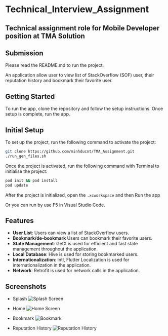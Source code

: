 # Technical_Interview_Assignment

## Technical assignment role for Mobile Developer position at TMA Solution

## Submission

Please read the README.md to run the project.

An application allow user to view list of StackOverflow (SOF) user, their reputation history and bookmark their favorite user.

## Getting Started

To run the app, clone the repository and follow the setup instructions. Once setup is complete, run the app.

## Initial Setup

To set up the project, run the following command to activate the project:

```bash
git clone https://github.com/minhducnt/TMA_Assignment.git
./run_gen_files.sh
```

Once the project is activated, run the following command with Terminal to initialise the project:

```bash
pod init && pod install
pod update
```

After the project is initialized, open the `.xcworkspace` and then Run the app

Or you can run by use F5 in Visual Studio Code.

## Features

- **User List**: Users can view a list of StackOverflow users.
- **Bookmark/de-bookmark** Users can bookmark their favorite users.
- **State Management**: GetX is used for efficient and fast state management throughout the application.
- **Local Database**: Hive is used for storing bookmarked users.
- **Internationalization**: Intl, Flutter Localization is used for internationalization in the application.
- **Network**: Retrofit is used for network calls in the application.

## Screenshots

- Splash
  ![Splash Screen](screenshots/splash_screen.jpg)

- Home
  ![Home Screen](screenshots/dashboard_screen.jpg)

- Bookmark
  ![Bookmark](screenshots/bookmark_screen.jpg)

- Reputation History
  ![Reputation History](screenshots/reputation_screen.jpg)
